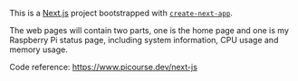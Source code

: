 This is a [Next.js](https://nextjs.org) project bootstrapped with [`create-next-app`](https://nextjs.org/docs/app/api-reference/cli/create-next-app).

The web pages will contain two parts, one is the home page and one is my Raspberry Pi status page, including system information, CPU usage and memory usage. 

Code reference: https://www.picourse.dev/next-js